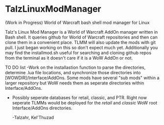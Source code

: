 # TalzLinuxModManager
(Work in Progress) World of Warcraft bash shell mod manager for Linux

  Talz's Linux Mod Manager is a World of Warcraft AddOn manager written in Bash shell. It queries github for World of Warcraft repositories and then can clone them in a convenient place. TLMM will also update the mods with git pull. I just began working on this so don't expect much yet. Additionally you may find the installmod.sh useful for searching and cloning github repos from the terminal as it doesn't care if it is a WoW AddOn or not. 

TO DO list
  -Work on the installastion function to parse the directories, determine .lua file locations, and synchronize those
   directories into [WOWDIR]/Interface/AddOns. Some mods have several "sub mods" within a larger repository but WoW
   needs them as seperate directories within Interface/AddOns.
  - Possibly seperate databases for retail, classic, and PTR. Right now seperate TLMMs would be deployed for the 
    _retail_ and _classic_ WoW root Interface/AddOns directories. 
    
       -Talzahr, Kel'Thuzad
